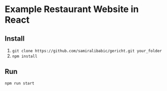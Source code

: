 # Example Restaurant Website in React

## Install

1. `git clone https://github.com/samiralibabic/gericht.git your_folder`
2. `npm install`

## Run

`npm run start`

